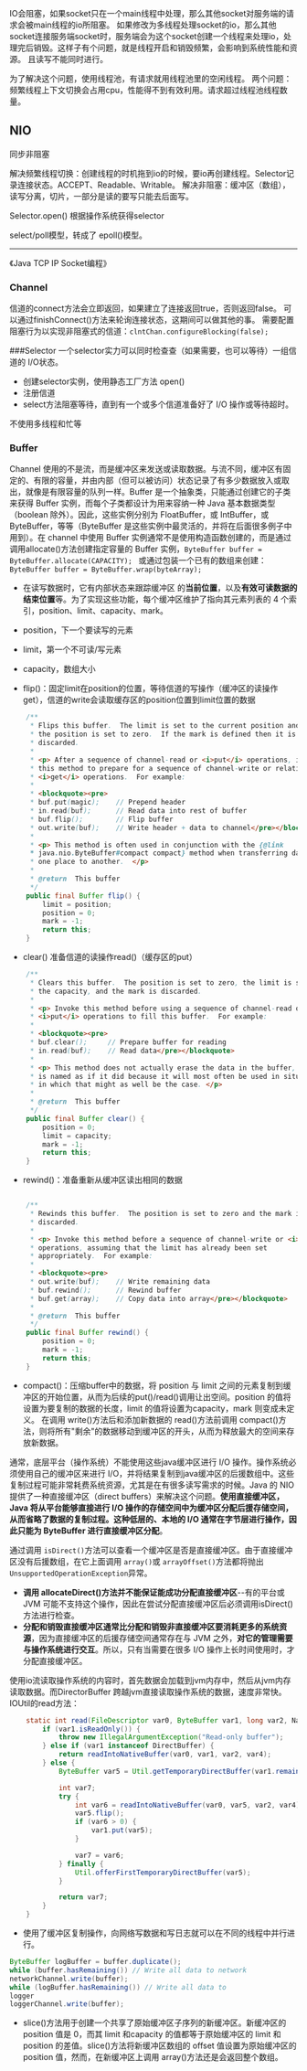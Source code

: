 IO会阻塞，如果socket只在一个main线程中处理，那么其他socket对服务端的请求会被main线程的io所阻塞。
如果修改为多线程处理socket的io，那么其他socket连接服务端socket时，服务端会为这个socket创建一个线程来处理io，处理完后销毁。这样子有个问题，就是线程开启和销毁频繁，会影响到系统性能和资源。
且读写不能同时进行。

为了解决这个问题，使用线程池，有请求就用线程池里的空闲线程。
两个问题：频繁线程上下文切换会占用cpu，性能得不到有效利用。请求超过线程池线程数量。

## NIO

同步非阻塞

解决频繁线程切换：创建线程的时机拖到io的时候，要io再创建线程。Selector记录连接状态。ACCEPT、Readable、Writable。
解决非阻塞：缓冲区（数组），读写分离，切片，一部分是读的要写只能去后面写。

Selector.open()
根据操作系统获得selector

select/poll模型，转成了 epoll()模型。

---

《Java TCP IP Socket编程》

### Channel
信道的connect方法会立即返回，如果建立了连接返回true，否则返回false。
可以通过finishConnect()方法来轮询连接状态，这期间可以做其他的事。
 需要配置阻塞行为以实现非阻塞式的信道：```clntChan.configureBlocking(false); ```

###Selector
一个selector实力可以同时检查查（如果需要，也可以等待）一组信道的 I/O状态。
- 创建selector实例，使用静态工厂方法 open()
- 注册信道
- select方法阻塞等待，直到有一个或多个信道准备好了 I/O 操作或等待超时。

不使用多线程和忙等


### Buffer
Channel 使用的不是流，而是缓冲区来发送或读取数据。与流不同，缓冲区有固定的、有限的容量，并由内部（但可以被访问）状态记录了有多少数据放入或取出，就像是有限容量的队列一样。Buffer 是一个抽象类，只能通过创建它的子类来获得 Buffer 实例，而每个子类都设计为用来容纳一种 Java 基本数据类型（boolean 除外）。因此，这些实例分别为 FloatBuffer，或 IntBuffer，或 ByteBuffer，等等（ByteBuffer 是这些实例中最灵活的，并将在后面很多例子中用到）。在 channel 中使用 Buffer 实例通常不是使用构造函数创建的，而是通过调用allocate()方法创建指定容量的 Buffer 实例，```ByteBuffer buffer = ByteBuffer.allocate(CAPACITY); ```
或通过包装一个已有的数组来创建：```ByteBuffer buffer = ByteBuffer.wrap(byteArray); ```

- 在读写数据时，它有内部状态来跟踪缓冲区
的**当前位置**，以及**有效可读数据的结束位置**等。为了实现这些功能，每个缓冲区维护了指向其元素列表的 4 个索引，position、limit、capacity、mark。
- position，下一个要读写的元素
- limit，第一个不可读/写元素 
- capacity，数组大小

- flip()：固定limit在position的位置，等待信道的写操作（缓冲区的读操作get），信道的write会读取缓存区的position位置到limit位置的数据
```java
    /**
     * Flips this buffer.  The limit is set to the current position and then
     * the position is set to zero.  If the mark is defined then it is
     * discarded.
     *
     * <p> After a sequence of channel-read or <i>put</i> operations, invoke
     * this method to prepare for a sequence of channel-write or relative
     * <i>get</i> operations.  For example:
     *
     * <blockquote><pre>
     * buf.put(magic);    // Prepend header
     * in.read(buf);      // Read data into rest of buffer
     * buf.flip();        // Flip buffer
     * out.write(buf);    // Write header + data to channel</pre></blockquote>
     *
     * <p> This method is often used in conjunction with the {@link
     * java.nio.ByteBuffer#compact compact} method when transferring data from
     * one place to another.  </p>
     *
     * @return  This buffer
     */
    public final Buffer flip() {
        limit = position;
        position = 0;
        mark = -1;
        return this;
    }
```
- clear() 准备信道的读操作read()（缓存区的put）
```java
    /**
     * Clears this buffer.  The position is set to zero, the limit is set to
     * the capacity, and the mark is discarded.
     *
     * <p> Invoke this method before using a sequence of channel-read or
     * <i>put</i> operations to fill this buffer.  For example:
     *
     * <blockquote><pre>
     * buf.clear();     // Prepare buffer for reading
     * in.read(buf);    // Read data</pre></blockquote>
     *
     * <p> This method does not actually erase the data in the buffer, but it
     * is named as if it did because it will most often be used in situations
     * in which that might as well be the case. </p>
     *
     * @return  This buffer
     */
    public final Buffer clear() {
        position = 0;
        limit = capacity;
        mark = -1;
        return this;
    }
```
- rewind()：准备重新从缓冲区读出相同的数据

```java

    /**
     * Rewinds this buffer.  The position is set to zero and the mark is
     * discarded.
     *
     * <p> Invoke this method before a sequence of channel-write or <i>get</i>
     * operations, assuming that the limit has already been set
     * appropriately.  For example:
     *
     * <blockquote><pre>
     * out.write(buf);    // Write remaining data
     * buf.rewind();      // Rewind buffer
     * buf.get(array);    // Copy data into array</pre></blockquote>
     *
     * @return  This buffer
     */
    public final Buffer rewind() {
        position = 0;
        mark = -1;
        return this;
    }
```
- compact()：压缩buffer中的数据，将 position 与 limit 之间的元素复制到缓冲区的开始位置，从而为后续的put()/read()调用让出空间。position 的值将设置为要复制的数据的长度，limit 的值将设置为capacity，mark 则变成未定义。
在调用 write()方法后和添加新数据的 read()方法前调用 compact()方法，则将所有"剩余"的数据移动到缓冲区的开头，从而为释放最大的空间来存放新数据。


通常，底层平台（操作系统）不能使用这些java缓冲区进行 I/O 操作。操作系统必须使用自己的缓冲区来进行 I/O，并将结果复制到java缓冲区的后援数组中。这些复制过程可能非常耗费系统资源，尤其是在有很多读写需求的时候。Java 的 NIO 提供了一种直接缓冲区（direct buffers）来解决这个问题。**使用直接缓冲区，Java 将从平台能够直接进行 I/O 操作的存储空间中为缓冲区分配后援存储空间，从而省略了数据的复制过程。**这种低层的、本地的 I/O 通常在字节层进行操作，因此**只能为 ByteBuffer 进行直接缓冲区分配**。

通过调用 ```isDirect()```方法可以查看一个缓冲区是否是直接缓冲区。由于直接缓冲区没有后援数组，在它上面调用 ```array()```或 ```arrayOffset()```方法都将抛出```UnsupportedOperationException```异常。
- **调用 allocateDirect()方法并不能保证能成功分配直接缓冲区**--有的平台或 JVM 可能不支持这个操作，因此在尝试分配直接缓冲区后必须调用isDirect()方法进行检查。
- **分配和销毁直接缓冲区通常比分配和销毁非直接缓冲区要消耗更多的系统资源**，因为直接缓冲区的后援存储空间通常存在与 JVM 之外，**对它的管理需要与操作系统进行交互**。所以，只有当需要在很多 I/O 操作上长时间使用时，才分配直接缓冲区。

使用io流读取操作系统的内容时，首先数据会加载到jvm内存中，然后从jvm内存读取数据。而DirectorBuffer 跨越jvm直接读取操作系统的数据，速度非常快。
IOUtil的read方法：
```java
    static int read(FileDescriptor var0, ByteBuffer var1, long var2, NativeDispatcher var4) throws IOException {
        if (var1.isReadOnly()) {
            throw new IllegalArgumentException("Read-only buffer");
        } else if (var1 instanceof DirectBuffer) {
            return readIntoNativeBuffer(var0, var1, var2, var4);
        } else {
            ByteBuffer var5 = Util.getTemporaryDirectBuffer(var1.remaining());

            int var7;
            try {
                int var6 = readIntoNativeBuffer(var0, var5, var2, var4);
                var5.flip();
                if (var6 > 0) {
                    var1.put(var5);
                }

                var7 = var6;
            } finally {
                Util.offerFirstTemporaryDirectBuffer(var5);
            }

            return var7;
        }
    }
```

- 使用了缓冲区复制操作，向网络写数据和写日志就可以在不同的线程中并行进行。
```java
ByteBuffer logBuffer = buffer.duplicate();
while (buffer.hasRemaining()) // Write all data to network
networkChannel.write(buffer);
while (logBuffer.hasRemaining()) // Write all data to 
logger
loggerChannel.write(buffer); 
```

- slice()方法用于创建一个共享了原始缓冲区子序列的新缓冲区。新缓冲区的 position 值是 0，而其 limit 和capacity 的值都等于原始缓冲区的 limit 和position 的差值。slice()方法将新缓冲区数组的 offset 值设置为原始缓冲区的position 值，然而，在新缓冲区上调用 array()方法还是会返回整个数组。

